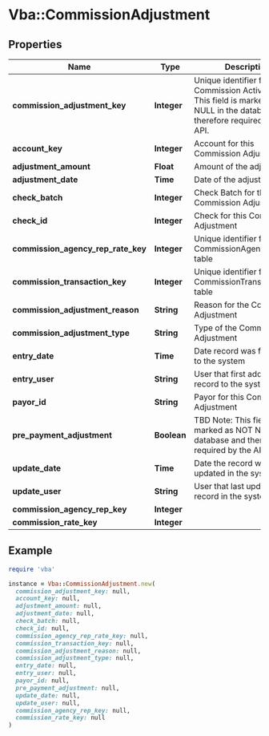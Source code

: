 # Vba::CommissionAdjustment

## Properties

| Name | Type | Description | Notes |
| ---- | ---- | ----------- | ----- |
| **commission_adjustment_key** | **Integer** | Unique identifier for the Commission Activity Note: This field is marked as NOT NULL in the database and therefore required by the API. |  |
| **account_key** | **Integer** | Account for this Commission Adjustment | [optional] |
| **adjustment_amount** | **Float** | Amount of the adjustment | [optional] |
| **adjustment_date** | **Time** | Date of the adjustment | [optional] |
| **check_batch** | **Integer** | Check Batch for this Commission Adjustment | [optional] |
| **check_id** | **Integer** | Check for this Commission Adjustment | [optional] |
| **commission_agency_rep_rate_key** | **Integer** | Unique identifier for the CommissionAgencyRepRate table | [optional] |
| **commission_transaction_key** | **Integer** | Unique identifier for the CommissionTransaction table | [optional] |
| **commission_adjustment_reason** | **String** | Reason for the Commission Adjustment | [optional] |
| **commission_adjustment_type** | **String** | Type of the Commission Adjustment | [optional] |
| **entry_date** | **Time** | Date record was first added to the system | [optional] |
| **entry_user** | **String** | User that first added the record to the system | [optional] |
| **payor_id** | **String** | Payor for this Commission Adjustment | [optional] |
| **pre_payment_adjustment** | **Boolean** | TBD Note: This field is marked as NOT NULL in the database and therefore required by the API. |  |
| **update_date** | **Time** | Date the record was last updated in the system | [optional] |
| **update_user** | **String** | User that last updated the record in the system | [optional] |
| **commission_agency_rep_key** | **Integer** |  | [optional] |
| **commission_rate_key** | **Integer** |  | [optional] |

## Example

```ruby
require 'vba'

instance = Vba::CommissionAdjustment.new(
  commission_adjustment_key: null,
  account_key: null,
  adjustment_amount: null,
  adjustment_date: null,
  check_batch: null,
  check_id: null,
  commission_agency_rep_rate_key: null,
  commission_transaction_key: null,
  commission_adjustment_reason: null,
  commission_adjustment_type: null,
  entry_date: null,
  entry_user: null,
  payor_id: null,
  pre_payment_adjustment: null,
  update_date: null,
  update_user: null,
  commission_agency_rep_key: null,
  commission_rate_key: null
)
```

